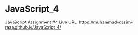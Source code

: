 # JavaScript_4
JavaScript Assignment #4
Live URL: https://muhammad-qasim-raza.github.io/JavaScript_4/
